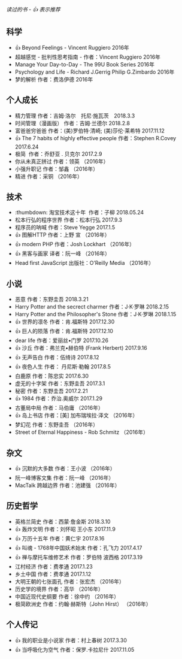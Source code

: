 
*读过的书  -  :thumbsup: 表示推荐*

## 科学
*  :thumbsup: Beyond Feelings - Vincent Ruggiero 2016年
*  超越感觉 - 批判性思考指南 - 作者：Vincent Ruggiero 2016年
*  Manage Your Day-to-Day - The 99U Book Series 2016年
*  Psychology and Life - Richard J.Gerrig Philip G.Zimbardo 2016年
*  梦的解析 作者：费洛伊德 2016年

## 个人成长
* 精力管理 作者：吉姆·洛尔　托尼·施瓦茨　2018.3.3
* 时间管理（漫画版） 作者：吉姆·兰德尔 2018.2.8
* 富爸爸穷爸爸 作者：(美)罗伯特·清崎; (美)莎伦·莱希特 2017.11.12
* :thumbsup: The 7 habits of highly effective people 作者：Stephen R.Covey 2017.6.24
* 极简  作者：乔舒亚 . 贝克尔 2017.2.9
* 你从未真正拼过 作者：领英 （2016年）
* 小强升职记 作者：邹鑫 （2016年）
* 精进 作者：采铜 （2016年）

## 技术
* :thumbdown: 淘宝技术这十年  作者：子柳  2018.05.24
* 松本行弘的程序世界 作者：松本行弘 2017.9.3
* 程序员的呐喊 作者：Steve Yegge 2017.1.5
* :thumbsup: 图解HTTP 作者：上野 宣 （2016年）
* :thumbsup: modern PHP 作者：Josh Lockhart （2016年）
* :thumbsup: 黑客与画家 译者：阮一峰 （2016年）
* Head first JavaScript 出版社：O’Reilly Media （2016年）

## 小说
* 恶意 作者：东野圭吾 2018.3.21
* Harry Potter and the secrect charmer 作者：J·K·罗琳 2018.2.15
* Harry Potter and the Philosopher's Stone 作者：J·K·罗琳 2018.1.15
* :thumbsup: 世界的凛冬 作者：肯.福斯特 2017.12.30
* :thumbsup: 巨人的陨落 作者：肯.福斯特 2017.12.10
* dear life 作者：爱丽丝•门罗  2017.10.26
* :thumbsup: 沙丘 作者：弗兰克•赫伯特 (Frank Herbert) 2017.9.16
* :thumbsup: 无声告白 作者：伍绮诗 2017.8.12
* :thumbsup: 夜色人生 作者： 丹尼斯·勒翰 2017.8.5
* 白鹿原 作者：陈忠实 2017.6.30
* 虚无的十字架 作者：东野圭吾 2017.3.1
* 秘密 作者：东野圭吾 2017.2.21
* :thumbsup: 1984 作者：乔治.奥威尔 2017.1.29
* 古董局中局 作者：马伯庸 （2016年）
* :thumbsup: 岛上书店 作者：[美] 加布瑞埃拉·泽文 （2016年）
* 梦幻花 作者：东野圭吾 （2016年）
* Street of Eternal Happiness - Rob Schmitz （2016年）

## 杂文
* :thumbsup:  沉默的大多数 作者：王小波 （2016年）
* 阮一峰博客文集 作者：阮一峰 （2016年）
* MacTalk 跨越边界 作者：池建强 （2016年）

## 历史哲学
* 英格兰简史 作者：西蒙·詹金斯  2018.3.10
* :thumbsup: 轰炸文明 作者：刘怀昭 王小东 2017.11.9
* :thumbsup: 万历十五年 作者：黄仁宇 2017.8.16
* :thumbsup: 叫魂 - 1768年中国妖术始末 作者：孔飞力 2017.4.17
* :thumbsup: 禅与摩托车维修艺术 作者：罗伯特 波西格 2017.3.19
* 江村经济 作者：费孝通 2017.1.23
* 乡土中国 作者：费孝通 2017.1.12
* 大明王朝的七张面孔 作者：张宏杰 （2016年）
* 历史学的境界 作者：高华 （2016年）
* 中国近现代史纲要 作者：徐中约 （2016年）
* 极简欧洲史 作者：约翰·赫斯特（John Hirst） （2016年）

## 个人传记
* :thumbsup: 我的职业是小说家 作者：村上春树 2017.3.30
* :thumbsup: 当呼吸化为空气 作者：保罗.卡拉尼什 2017.11.05
